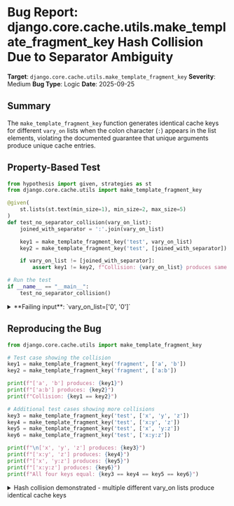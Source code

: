 # Bug Report: django.core.cache.utils.make_template_fragment_key Hash Collision Due to Separator Ambiguity

**Target**: `django.core.cache.utils.make_template_fragment_key`
**Severity**: Medium
**Bug Type**: Logic
**Date**: 2025-09-25

## Summary

The `make_template_fragment_key` function generates identical cache keys for different `vary_on` lists when the colon character (`:`) appears in the list elements, violating the documented guarantee that unique arguments produce unique cache entries.

## Property-Based Test

```python
from hypothesis import given, strategies as st
from django.core.cache.utils import make_template_fragment_key

@given(
    st.lists(st.text(min_size=1), min_size=2, max_size=5)
)
def test_no_separator_collision(vary_on_list):
    joined_with_separator = ':'.join(vary_on_list)

    key1 = make_template_fragment_key('test', vary_on_list)
    key2 = make_template_fragment_key('test', [joined_with_separator])

    if vary_on_list != [joined_with_separator]:
        assert key1 != key2, f"Collision: {vary_on_list} produces same key as [{joined_with_separator}]"

# Run the test
if __name__ == "__main__":
    test_no_separator_collision()
```

<details>

<summary>
**Failing input**: `vary_on_list=['0', '0']`
</summary>
```
Traceback (most recent call last):
  File "/home/npc/pbt/agentic-pbt/worker_/3/hypo.py", line 18, in <module>
    test_no_separator_collision()
    ~~~~~~~~~~~~~~~~~~~~~~~~~~~^^
  File "/home/npc/pbt/agentic-pbt/worker_/3/hypo.py", line 5, in test_no_separator_collision
    st.lists(st.text(min_size=1), min_size=2, max_size=5)
               ^^^
  File "/home/npc/miniconda/lib/python3.13/site-packages/hypothesis/core.py", line 2124, in wrapped_test
    raise the_error_hypothesis_found
  File "/home/npc/pbt/agentic-pbt/worker_/3/hypo.py", line 14, in test_no_separator_collision
    assert key1 != key2, f"Collision: {vary_on_list} produces same key as [{joined_with_separator}]"
           ^^^^^^^^^^^^
AssertionError: Collision: ['0', '0'] produces same key as [0:0]
Falsifying example: test_no_separator_collision(
    vary_on_list=['0', '0'],  # or any other generated value
)
```
</details>

## Reproducing the Bug

```python
from django.core.cache.utils import make_template_fragment_key

# Test case showing the collision
key1 = make_template_fragment_key('fragment', ['a', 'b'])
key2 = make_template_fragment_key('fragment', ['a:b'])

print(f"['a', 'b'] produces: {key1}")
print(f"['a:b'] produces: {key2}")
print(f"Collision: {key1 == key2}")

# Additional test cases showing more collisions
key3 = make_template_fragment_key('test', ['x', 'y', 'z'])
key4 = make_template_fragment_key('test', ['x:y', 'z'])
key5 = make_template_fragment_key('test', ['x', 'y:z'])
key6 = make_template_fragment_key('test', ['x:y:z'])

print(f"\n['x', 'y', 'z'] produces: {key3}")
print(f"['x:y', 'z'] produces: {key4}")
print(f"['x', 'y:z'] produces: {key5}")
print(f"['x:y:z'] produces: {key6}")
print(f"All four keys equal: {key3 == key4 == key5 == key6}")
```

<details>

<summary>
Hash collision demonstrated - multiple different vary_on lists produce identical cache keys
</summary>
```
['a', 'b'] produces: template.cache.fragment.d6e7a7288d38d4cf78b2f82cc7f50bba
['a:b'] produces: template.cache.fragment.d6e7a7288d38d4cf78b2f82cc7f50bba
Collision: True

['x', 'y', 'z'] produces: template.cache.test.9650df9e19633bf061a181a85d966e32
['x:y', 'z'] produces: template.cache.test.9650df9e19633bf061a181a85d966e32
['x', 'y:z'] produces: template.cache.test.9650df9e19633bf061a181a85d966e32
['x:y:z'] produces: template.cache.test.9650df9e19633bf061a181a85d966e32
All four keys equal: True
```
</details>

## Why This Is A Bug

This bug violates the documented contract in `/django/templatetags/cache.py` line 82 which states: "Each unique set of arguments will result in a unique cache entry". The function fails to maintain injectivity between different `vary_on` lists and their generated cache keys.

The root cause lies in the implementation at `/django/core/cache/utils.py` lines 9-11:
```python
for arg in vary_on:
    hasher.update(str(arg).encode())
    hasher.update(b":")
```

The function concatenates each element with a colon separator before hashing. This creates ambiguity:
- `['a', 'b']` → hashes the bytes: `'a' + ':' + 'b' + ':'` → `'a:b:'`
- `['a:b']` → hashes the bytes: `'a:b' + ':'` → `'a:b:'`

Both produce identical byte sequences for the MD5 hash, resulting in the same cache key. This breaks the fundamental requirement that different inputs should produce different cache keys, potentially causing:
1. Wrong cached content served to users
2. Cache entries being incorrectly overwritten
3. Security/privacy issues if user-specific content is incorrectly shared

## Relevant Context

The `make_template_fragment_key` function is used by Django's template caching system to generate unique keys for cached template fragments. The `{% cache %}` template tag (defined in `/django/templatetags/cache.py`) relies on this function to cache expensive template operations with different variations based on the `vary_on` parameters.

Example template usage where this bug could manifest:
```django
{% cache 500 sidebar request.user.username request.path %}
    ... expensive sidebar generation ...
{% endcache %}
```

If `request.user.username` is "user1" and `request.path` is "data", this would collide with a user named "user1:data" accessing the root path, serving the wrong cached sidebar.

Documentation reference: https://docs.djangoproject.com/en/stable/topics/cache/#template-fragment-caching

## Proposed Fix

```diff
--- a/django/core/cache/utils.py
+++ b/django/core/cache/utils.py
@@ -6,8 +6,9 @@ TEMPLATE_FRAGMENT_KEY_TEMPLATE = "template.cache.%s.%s"
 def make_template_fragment_key(fragment_name, vary_on=None):
     hasher = md5(usedforsecurity=False)
     if vary_on is not None:
         for arg in vary_on:
-            hasher.update(str(arg).encode())
-            hasher.update(b":")
+            arg_bytes = str(arg).encode()
+            hasher.update(len(arg_bytes).to_bytes(4, 'big'))
+            hasher.update(arg_bytes)
     return TEMPLATE_FRAGMENT_KEY_TEMPLATE % (fragment_name, hasher.hexdigest())
```